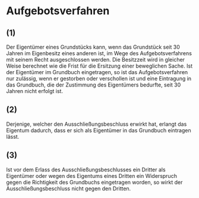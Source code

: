 # Aufgebotsverfahren



## (1)

 Der Eigentümer eines Grundstücks kann, wenn das Grundstück seit 30 Jahren im Eigenbesitz eines anderen ist, im Wege des Aufgebotsverfahrens mit seinem Recht ausgeschlossen werden. Die Besitzzeit wird in gleicher Weise berechnet wie die Frist für die Ersitzung einer beweglichen Sache. Ist der Eigentümer im Grundbuch eingetragen, so ist das Aufgebotsverfahren nur zulässig, wenn er gestorben oder verschollen ist und eine Eintragung in das Grundbuch, die der Zustimmung des Eigentümers bedurfte, seit 30 Jahren nicht erfolgt ist.

## (2)

 Derjenige, welcher den Ausschließungsbeschluss erwirkt hat, erlangt das Eigentum dadurch, dass er sich als Eigentümer in das Grundbuch eintragen lässt.

## (3)

 Ist vor dem Erlass des Ausschließungsbeschlusses ein Dritter als Eigentümer oder wegen des Eigentums eines Dritten ein Widerspruch gegen die Richtigkeit des Grundbuchs eingetragen worden, so wirkt der Ausschließungsbeschluss nicht gegen den Dritten. 

